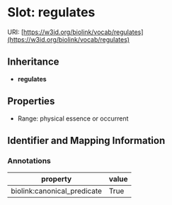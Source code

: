 # Slot: regulates

URI: [https://w3id.org/biolink/vocab/regulates](https://w3id.org/biolink/vocab/regulates)




## Inheritance

* **regulates**



## Properties

 * Range: physical essence or occurrent



## Identifier and Mapping Information





### Annotations

| property | value |
| --- | --- |
| biolink:canonical_predicate | True |


